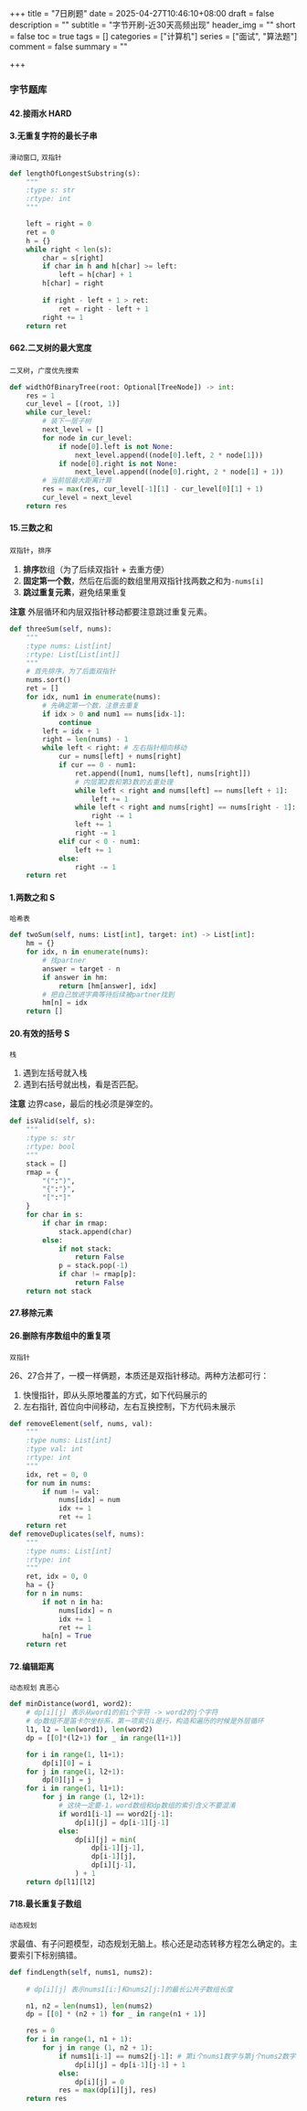 +++
title = "7日刷题"
date = 2025-04-27T10:46:10+08:00
draft = false
description = ""
subtitle = "字节开刷-近30天高频出现"
header_img = ""
short = false
toc = true
tags = []
categories = ["计算机"]
series = ["面试", "算法题"]
comment = false
summary = ""

+++

### 字节题库
#### 42.接雨水 HARD
#### 3.无重复字符的最长子串
`滑动窗口`, `双指针`
```python
def lengthOfLongestSubstring(s):
    """
    :type s: str
    :rtype: int
    """

    left = right = 0
    ret = 0
    h = {}
    while right < len(s):
        char = s[right]
        if char in h and h[char] >= left:
            left = h[char] + 1
        h[char] = right
        
        if right - left + 1 > ret:
            ret = right - left + 1
        right += 1
    return ret
```

#### 662.二叉树的最大宽度
`二叉树`，`广度优先搜索`
```python
def widthOfBinaryTree(root: Optional[TreeNode]) -> int:
    res = 1
    cur_level = [(root, 1)]
    while cur_level:
        # 装下一层子树
        next_level = []
        for node in cur_level:
            if node[0].left is not None:
                next_level.append((node[0].left, 2 * node[1]))
            if node[0].right is not None:
                next_level.append((node[0].right, 2 * node[1] + 1))
        # 当前层最大距离计算
        res = max(res, cur_level[-1][1] - cur_level[0][1] + 1)
        cur_level = next_level
    return res
```

#### 15.三数之和
`双指针`，`排序`

1. **排序**数组（为了后续双指针 + 去重方便）
2. **固定第一个数**，然后在后面的数组里用双指针找两数之和为`-nums[i]`
3. **跳过重复元素**，避免结果重复

**注意**
外层循环和内层双指针移动都要注意跳过重复元素。
```python
def threeSum(self, nums):
    """
    :type nums: List[int]
    :rtype: List[List[int]]
    """
    # 首先排序，为了后面双指针
    nums.sort()
    ret = []
    for idx, num1 in enumerate(nums):
        # 先确定第一个数，注意去重复
        if idx > 0 and num1 == nums[idx-1]:
            continue
        left = idx + 1
        right = len(nums) - 1
        while left < right: # 左右指针相向移动
            cur = nums[left] + nums[right]
            if cur == 0 - num1:
                ret.append([num1, nums[left], nums[right]])
                # 内层第2数和第3数的去重处理
                while left < right and nums[left] == nums[left + 1]:
                    left += 1
                while left < right and nums[right] == nums[right - 1]:
                    right -= 1
                left += 1
                right -= 1
            elif cur < 0 - num1:
                left += 1
            else:
                right -= 1
    return ret
```
#### 1.两数之和 S
`哈希表`
```python
def twoSum(self, nums: List[int], target: int) -> List[int]:
    hm = {}
    for idx, n in enumerate(nums):
        # 找partner
        answer = target - n
        if answer in hm:
            return [hm[answer], idx]
        # 把自己放进字典等待后续被partner找到
        hm[n] = idx
    return []
```

#### 20.有效的括号 S
`栈`
1. 遇到左括号就入栈
2. 遇到右括号就出栈，看是否匹配。

**注意** 边界case，最后的栈必须是弹空的。
```python
def isValid(self, s):
    """
    :type s: str
    :rtype: bool
    """
    stack = []
    rmap = {
        "(":")",
        "{":"}",
        "[":"]"
    }
    for char in s:
        if char in rmap:
            stack.append(char)
        else:
            if not stack:
                return False
            p = stack.pop(-1)
            if char != rmap[p]:
                return False
    return not stack
```

#### 27.移除元素
#### 26.删除有序数组中的重复项
`双指针`

26、27合并了，一模一样俩题，本质还是双指针移动。两种方法都可行：
1. 快慢指针，即从头原地覆盖的方式，如下代码展示的
2. 左右指针, 首位向中间移动，左右互换控制，下方代码未展示
```python
def removeElement(self, nums, val):
    """
    :type nums: List[int]
    :type val: int
    :rtype: int
    """
    idx, ret = 0, 0
    for num in nums:
        if num != val:
            nums[idx] = num
            idx += 1
            ret += 1
    return ret
def removeDuplicates(self, nums):
    """
    :type nums: List[int]
    :rtype: int
    """
    ret, idx = 0, 0
    ha = {}
    for n in nums:
        if not n in ha:
            nums[idx] = n
            idx += 1
            ret += 1
        ha[n] = True
    return ret
```

#### 72.编辑距离
`动态规划` `真恶心`
```python
def minDistance(word1, word2):
    # dp[i][j] 表示从word1的前i个字符 -> word2的j个字符
    # dp数组不是笛卡尔坐标系，第一项索引i是行，构造和遍历的时候是外层循环
    l1, l2 = len(word1), len(word2)
    dp = [[0]*(l2+1) for _ in range(l1+1)]

    for i in range(1, l1+1):
        dp[i][0] = i
    for j in range(1, l2+1):
        dp[0][j] = j
    for i in range(1, l1+1):
        for j in range (1, l2+1):
            # 这块一定要-1，word数组和dp数组的索引含义不要混淆
            if word1[i-1] == word2[j-1]: 
                dp[i][j] = dp[i-1][j-1]
            else:
                dp[i][j] = min(
                    dp[i-1][j-1],
                    dp[i-1][j],
                    dp[i][j-1],
                ) + 1
    return dp[l1][l2]
```

#### 718.最长重复子数组
`动态规划`

求最值、有子问题模型，动态规划无脑上。核心还是动态转移方程怎么确定的。主要索引下标别搞错。
```python
def findLength(self, nums1, nums2):
    
    # dp[i][j] 表示nums1[i:]和nums2[j:]的最长公共子数组长度

    n1, n2 = len(nums1), len(nums2)
    dp = [[0] * (n2 + 1) for _ in range(n1 + 1)]

    res = 0
    for i in range(1, n1 + 1):
        for j in range (1, n2 + 1):
            if nums1[i-1] == nums2[j-1]: # 第i个nums1数字与第j个nums2数字
                dp[i][j] = dp[i-1][j-1] + 1
            else:
                dp[i][j] = 0
            res = max(dp[i][j], res)
    return res
```

